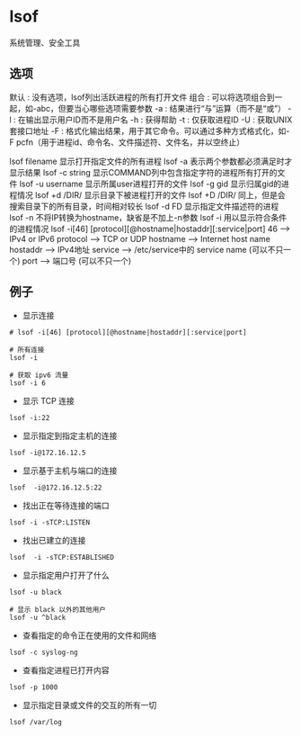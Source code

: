 # lsof
系统管理、安全工具


## 选项
默认 : 没有选项，lsof列出活跃进程的所有打开文件
组合 : 可以将选项组合到一起，如-abc，但要当心哪些选项需要参数
-a : 结果进行“与”运算（而不是“或”）
-l : 在输出显示用户ID而不是用户名
-h : 获得帮助
-t : 仅获取进程ID
-U : 获取UNIX套接口地址
-F : 格式化输出结果，用于其它命令。可以通过多种方式格式化，如-F pcfn（用于进程id、命令名、文件描述符、文件名，并以空终止）

lsof  filename 显示打开指定文件的所有进程
lsof -a 表示两个参数都必须满足时才显示结果
lsof -c string   显示COMMAND列中包含指定字符的进程所有打开的文件
lsof -u username  显示所属user进程打开的文件
lsof -g gid 显示归属gid的进程情况
lsof +d /DIR/ 显示目录下被进程打开的文件
lsof +D /DIR/ 同上，但是会搜索目录下的所有目录，时间相对较长
lsof -d FD 显示指定文件描述符的进程
lsof -n 不将IP转换为hostname，缺省是不加上-n参数
lsof -i 用以显示符合条件的进程情况
lsof -i[46] [protocol][@hostname|hostaddr][:service|port]
            46 --> IPv4 or IPv6
            protocol --> TCP or UDP
            hostname --> Internet host name
            hostaddr --> IPv4地址
            service --> /etc/service中的 service name (可以不只一个)
            port --> 端口号 (可以不只一个)


## 例子
- 显示连接
```shell
# lsof -i[46] [protocol][@hostname|hostaddr][:service|port]

# 所有连接
lsof -i

# 获取 ipv6 流量
lsof -i 6
```

- 显示 TCP 连接
```shell
lsof -i:22
```

- 显示指定到指定主机的连接
```shell
lsof -i@172.16.12.5
```

- 显示基于主机与端口的连接
```shell
lsof  -i@172.16.12.5:22
```

- 找出正在等待连接的端口
```shell
lsof -i -sTCP:LISTEN
```

- 找出已建立的连接
```shell
lsof  -i -sTCP:ESTABLISHED
```

- 显示指定用户打开了什么
```shell
lsof -u black

# 显示 black 以外的其他用户
lsof -u ^black
```

- 查看指定的命令正在使用的文件和网络
```shell
lsof -c syslog-ng
```

- 查看指定进程已打开内容
```shell
lsof -p 1000
```

- 显示指定目录或文件的交互的所有一切
```shell
lsof /var/log
```
